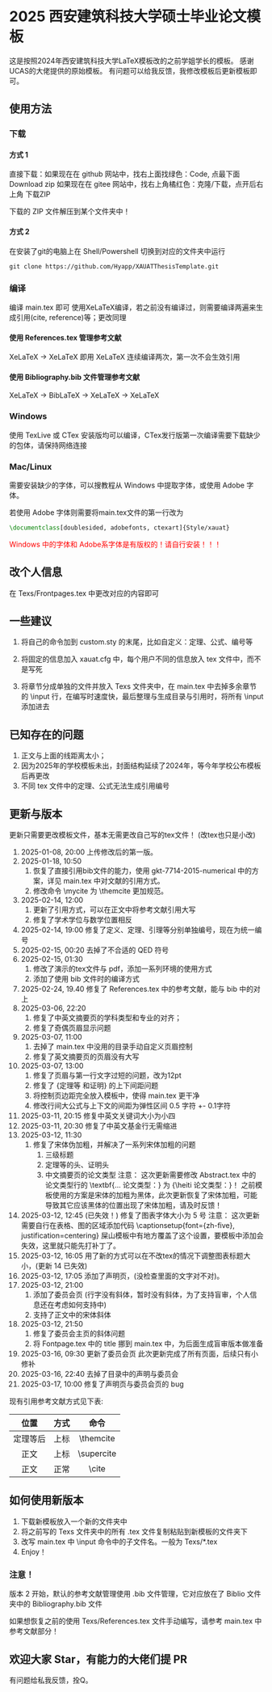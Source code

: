 # 2025 西安建筑科技大学硕士毕业论文模板

这是按照2024年西安建筑科技大学LaTeX模板改的之前学姐学长的模板。
感谢UCAS的大佬提供的原始模板。
有问题可以给我反馈，我修改模板后更新模板即可。
## 使用方法

### 下载

#### 方式 1

直接下载：如果现在在 github 网站中，找右上面找绿色：Code, 点最下面 Download zip
如果现在在 gitee 网站中，找右上角橘红色：克隆/下载，点开后右上角 下载ZIP

下载的 ZIP 文件解压到某个文件夹中！
#### 方式 2
在安装了git的电脑上在 Shell/Powershell 切换到对应的文件夹中运行

```Shell
git clone https://github.com/Hyapp/XAUATThesisTemplate.git
```
### 编译
编译 main.tex 即可
使用XeLaTeX编译，若之前没有编译过，则需要编译两遍来生成引用(cite, reference)等；更改同理
#### 使用 References.tex 管理参考文献
XeLaTeX -> XeLaTeX
即用 XeLaTeX 连续编译两次，第一次不会生效引用
#### 使用 Bibliography.bib 文件管理参考文献
XeLaTeX -> BibLaTeX -> XeLaTeX -> XeLaTeX
### Windows

使用 TexLive 或 CTex 安装版均可以编译，CTex发行版第一次编译需要下载缺少的包体，请保持网络连接
### Mac/Linux

需要安装缺少的字体，可以搜教程从 Windows 中提取字体，或使用 Adobe 字体。

若使用 Adobe 字体则需要将main.tex文件的第一行改为

```latex
\documentclass[doublesided, adobefonts, ctexart]{Style/xauat}
```

<font color=red> Windows 中的字体和 Adobe系字体是有版权的！请自行安装！！！ </font>

## 改个人信息

在 Texs/Frontpages.tex 中更改对应的内容即可

## 一些建议

1. 将自己的命令加到 custom.sty 的末尾，比如自定义：定理、公式、编号等

2. 将固定的信息加入 xauat.cfg 中，每个用户不同的信息放入 tex 文件中，而不是写死

3. 将章节分成单独的文件并放入 Texs 文件夹中，在 main.tex 中去掉多余章节的 \\input 行，在编写时速度快，最后整理与生成目录与引用时，将所有 \\input 添加进去
## 已知存在的问题

1. 正文与上面的线距离太小；
2. 因为2025年的学校模板未出，封面结构延续了2024年，等今年学校公布模板后再更改
3. 不同 tex 文件中的定理、公式无法生成引用编号

## 更新与版本

更新只需要更改模板文件，基本无需更改自己写的tex文件！
(改tex也只是小改)

1. 2025-01-08, 20:00
	上传修改后的第一版。
2. 2025-01-18, 10:50
	1. 恢复了直接引用bib文件的能力，使用 gkt-7714-2015-numerical 中的方案，详见 main.tex 中对文献的引用方式。
	2. 修改命令 \\mycite 为 \\themcite 更加规范。
3. 2025-02-14, 12:00
	1. 更新了引用方式，可以在正文中将参考文献引用大写
	2. 修复了学术学位与数学位置相反
4. 2025-02-14, 19:00
	修复了定义、定理、引理等分别单独编号，现在为统一编号
5. 2025-02-15, 00:20
	去掉了不合适的 QED 符号
6. 2025-02-15, 01:30
	1. 修改了演示的tex文件与 pdf，添加一系列环境的使用方式
	2. 添加了使用 bib 文件时的编译方式
7. 2025-02-24, 19.40
	修复了 References.tex 中的参考文献，能与 bib 中的对上
8. 2025-03-06, 22:20
	1. 修复了中英文摘要页的学科类型和专业的对齐；
	2. 修复了奇偶页眉显示问题
9. 2025-03-07, 11:00
	1. 去掉了 main.tex 中没用的目录手动自定义页眉控制
	2. 修复了英文摘要页的页眉没有大写
10. 2025-03-07, 13:00
	1. 修复了页眉与第一行文字过短的问题，改为12pt
	2. 修复了 \{定理等 和证明\} 的上下间距问题
	3. 将控制页边距完全放入模板中，使得 main.tex 更干净
	4. 修改行间大公式与上下文的间距为弹性区间 0.5 字符 +- 0.1字符
11. 2025-03-11, 20:15
	修复中英文关键词大小为小四
12. 2025-03-11, 20:30
	修复了中英文基金行无需缩进
13. 2025-03-12, 11:30
	1. 修复了宋体伪加粗，并解决了一系列宋体加粗的问题
		1. 三级标题
		2. 定理等的头、证明头
		3. 中文摘要页的论文类型
注意：
	这次更新需要修改 Abstract.tex 中的 论文类型行的 \\textbf{... 论文类型：} 为 {\\heiti 论文类型：}！
	之前模板使用的方案是宋体的加粗为黑体，此次更新恢复了宋体加粗，可能导致其它应该黑体的位置出现了宋体加粗，请及时反馈！
14. 2025-03-12, 12:45 (已失效！)
	修复了图表字体大小为 5 号
注意：
	这次更新需要自行在表格、图的区域添加代码 \\captionsetup{font={zh-five}, justification=centering}
	屎山模板中有地方覆盖了这个设置，要模板中添加会失效，这里就只能先打补丁了。
15. 2025-03-12, 16:05
	用了新的方式可以在不改tex的情况下调整图表标题大小，(更新 14 已失效)
16. 2025-03-12, 17:05
	添加了声明页，(没检查里面的文字对不对)。
17. 2025-03-12, 21:00
	1. 添加了委员会页 (行字没有斜体，暂时没有斜体，为了支持盲审，个人信息还在考虑如何支持中)
	2. 支持了正文中的宋体斜体
18. 2025-03-12, 21:50
	1. 修复了委员会主页的斜体问题
	2. 将 Fontpage.tex 中的 title 挪到 main.tex 中，为后面生成盲审版本做准备
19. 2025-03-16, 09:30
	更新了委员会页
	此次更新完成了所有页面，后续只有小修补
20. 2025-03-16, 22:40
	去掉了目录中的声明与委员会
21. 2025-03-17, 10:00
	修复了声明页与委员会页的 bug



现有引用参考文献方式见下表:

|  位置  | 方式  |     命令      |
| :--: | :-: | :---------: |
| 定理等后 | 上标  | \\themcite  |
|  正文  | 上标  | \\supercite |
|  正文  | 正常  |   \\cite    |

## 如何使用新版本
1. 下载新模板放入一个新的文件夹中
2. 将之前写的 Texs 文件夹中的所有 .tex 文件复制粘贴到新模板的文件夹下
3. 改写 main.tex 中 \\input 命令中的子文件名。一般为 Texs/\*.tex
4. Enjoy！
### 注意！

版本 2 开始，默认的参考文献管理使用 .bib 文件管理，它对应放在了 Biblio 文件夹中的 Bibliography.bib 文件

如果想恢复之前的使用 Texs/References.tex 文件手动编写，请参考 main.tex 中参考文献部分！

## 欢迎大家 Star，有能力的大佬们提 PR

有问题给私我反馈，拴Q。
